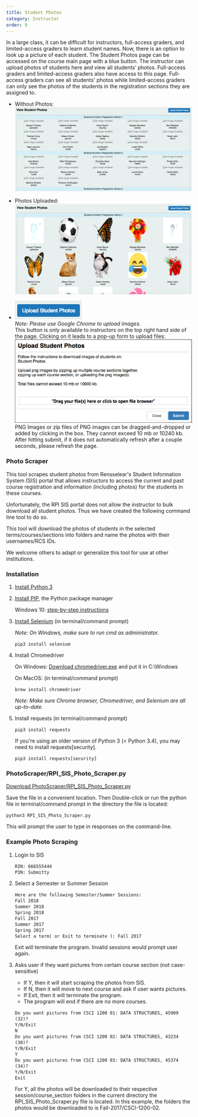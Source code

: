 ```yaml
---
title: Student Photos
category: Instructor
order: 9
---
```


In a large class, it can be difficult for instructors, full-access graders, and
limited-access graders to learn student names. Now, there is an option to look up
a picture of each student. The Student Photos page can be accessed on
the course main page with a blue button. The instructor can upload photos of
students here and view all students’ photos. Full-access graders and
limited-access graders also have access to this page. Full-access graders can
see all students' photos while limited-access graders can only see the photos of
the students in the registration sections they are assigned to.  

* Without Photos:  
  ![](/images/student_photos_empty_pic.png)  

* Photos Uploaded:    
  ![](/images/student_photos_uploaded_pic.png)  

* ![](/images/student_photos_upload_button.png)  
  _Note: Please use Google Chrome to upload images._  
  This button is only available to instructors on the top right hand side of the page.
  Clicking on it leads to a pop-up form to upload files:
  ![](/images/student_photos_upload_form.png)  
  PNG Images or zip files of PNG images can be dragged-and-dropped or added by
  clicking in the box. They cannot exceed 10 mb or 10240 kb.
  After hitting submit, if it does not automatically refresh after a couple seconds,
  please refresh the page.




### Photo Scraper

This tool scrapes student photos from Rensselear's Student Information System
(SIS) portal that allows instructors to access the current and past
course registration and information (including photos) for the
students in these courses.

Unfortunately, the RPI SIS portal does not allow the instructor to
bulk download all student photos.  Thus we have created the following
command line tool to do so.

This tool will download the photos of students in the selected
terms/courses/sections into folders and name the photos with their
usernames/RCS IDs.

We welcome others to adapt or generalize this tool for use at other
institutions.


### Installation

1.  [Install Python 3](https://www.python.org/downloads/)


2.  [Install PIP](https://pip.pypa.io/en/stable/installing/), the Python package manager

    Windows 10: [step-by-step instructions](https://matthewhorne.me/how-to-install-python-and-pip-on-windows-10/)


3.  [Install Selenium](http://selenium-python.readthedocs.io/installation.html) (in terminal/command prompt)

    _Note: On Windows, make sure to run cmd as administrator._

    ```
    pip3 install selenium
    ```

4.  Install Chromedriver

    On Windows:
    [Download chromedriver.exe](https://sites.google.com/a/chromium.org/chromedriver/downloads)
    and put it in C:\Windows

    On MacOS:  (in terminal/command prompt)
    ```
    brew install chromedriver
    ```

    _Note: Make sure Chrome browser, Chromedriver, and Selenium are all up-to-date._


4.  Install requests  (in terminal/command prompt)

    ```
    pip3 install requests
    ```

    If you're using an older version of Python 3 (< Python 3.4), you may need to install requests[security].
    ```
    pip3 install requests[security]
    ```

### PhotoScraper/RPI_SIS_Photo_Scraper.py

[Download PhotoScraper/RPI_SIS_Photo_Scraper.py](https://github.com/Submitty/InstructorTools)

Save the file in a convenient location.  Then Double-click or run the
python file in terminal/command prompt in the directory the file is
located:

```
python3 RPI_SIS_Photo_Scraper.py
```

This will prompt the user to type in responses on the command-line.


### Example Photo Scraping

1.  Login to SIS

    ```
    RIN: 666555444
    PIN: Submitty
    ```

2.  Select a Semester or Summer Session

    ```
    Here are the following Semester/Summer Sessions:
    Fall 2018
    Summer 2018
    Spring 2018
    Fall 2017
    Summer 2017
    Spring 2017
    Select a term( or Exit to terminate ): Fall 2017
    ```
    Exit will terminate the program. Invalid sessions would prompt user again.

3.  Asks user if they want pictures from certain course section (not case-sensitive)
    * If Y, then it will start scraping the photos from SIS.
    * If N, then it will move to next course and ask if user wants pictures.
    * If Exit, then it will terminate the program.
    * The program will end if there are no more courses.
    ```
    Do you want pictures from CSCI 1200 01: DATA STRUCTURES, 45909 (32)?
    Y/N/Exit
    N
    Do you want pictures from CSCI 1200 02: DATA STRUCTURES, 43234 (30)?
    Y/N/Exit
    Y
    Do you want pictures from CSCI 1200 03: DATA STRUCTURES, 45374 (34)?
    Y/N/Exit
    Exit
    ```
    For Y, all the photos will be downloaded to their respective session/course_section
    folders in the current directory the RPI_SIS_Photo_Scraper.py file is located. In this example,
    the folders the photos would be downloaded to is Fall-2017/CSCI-1200-02.
